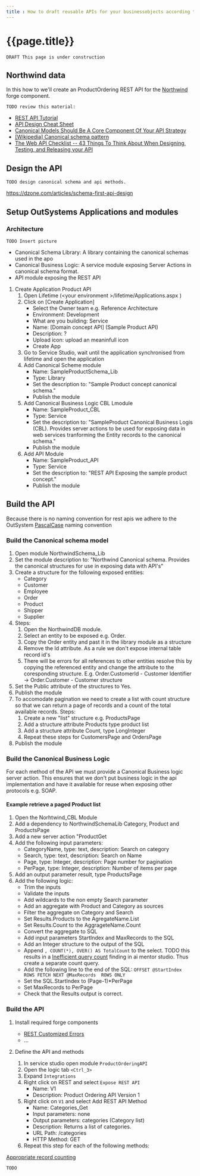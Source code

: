 ```yaml
---
title : How to draft reusable APIs for your businessobjects according to the Synobsys conventions
---
```

# {{page.title}}

    DRAFT This page is under construction

## Northwind data

In this how to we'll create an ProductOrdering REST API for the [Northwind](https://www.outsystems.com/forge/component-overview/4152/northwind) forge component.

    TODO review this material:

* [REST API Tutorial](https://www.restapitutorial.com/)
* [API Design Cheat Sheet](https://github.com/RestCheatSheet/api-cheat-sheet#api-design-cheat-sheet)
* [Canonical Models Should Be A Core Component Of Your API Strategy](https://github.com/RestCheatSheet/api-cheat-sheet#api-design-cheat-sheet)
* [\[Wikipedia\] Canonical schema pattern](https://en.wikipedia.org/wiki/Canonical_schema_pattern)
* [The Web API Checklist -- 43 Things To Think About When Designing, Testing, and Releasing your API](https://mathieu.fenniak.net/the-api-checklist/)

## Design the API

    TODO design canonical schema and api methods.

<https://dzone.com/articles/schema-first-api-design>

## Setup OutSystems Applications and modules

### Architecture

    TODO Insert picture

* Canonical Schema Library: A library containing the canonical schemas used in the apo
* Canonical Business Logic:  A service module exposing Server Actions in canonical schema format.
* API module exposing the REST API

1. Create Application Product API
    1. Open Lifetime (\<your environment \>/lifetime/Applications.aspx )
    1. Click on \[Create Application\]
        * Select the Owner team e.g. Reference Architecture
        * Environment: Development
        * What are you building: Service
        * Name: \[Domain concept API\] (Sample Product API)
        * Description: ?
        * Upload icon: upload an meaninfull icon
        * Create App
    1. Go to Service Studio, wait until the application synchronised from lifetime and open the application
    1. Add Canonical Scheme module
        * Name: SampleProductSchema_Lib
        * Type: Library
        * Set the description to: "Sample Product concept canonical schema."
        * Publish the module
    1. Add Canonical Business Logic CBL Lmodule
        * Name: SampleProduct_CBL
        * Type: Service
        * Set the description to: "SampleProduct Canonical Business Logis (CBL). Provides server actions to be used for exposing data in web services tranforming the Entity records to the canonical schema."
        * Publish the module
    1. Add API Module
        * Name: SampleProduct_API
        * Type: Service
        * Set the description to: "REST API Exposing the sample product concept."
        * Publish the module

## Build the API

Because there is no naming convention for rest apis we adhere to the OutSystem
[PascalCase](https://www.theserverside.com/definition/Pascal-case) naming convention

### Build the Canonical schema model

1. Open module  NorthwindSchema_Lib
1. Set the module description to: "Northwind Canonical schema. Provides the canonical structures for use in exposing data with API's"
1. Create a structure for the following exposed entities:
    * Category
    * Customer
    * Employee
    * Order
    * Product
    * Shipper
    * Supplier
1. Steps:
    1. Open the NorthwindDB module.
    1. Select an entity to be exposed e.g. Order.
    1. Copy the Order entity and past it in the library module as a structure
    1. Remove the Id attribute. As a rule we don't expose internal table record id's
    1. There will be errors for all references to other entities resolve this by copying the referenced entity and change the attribute to the coresponding structure. E.g. Order.CustomerId - Customer Identifier -> Order.Customer - Customer structure
1. Set the Public attribute of the structures to Yes.
1. Publish the module
1. To accomodate pagination we need to create a list with count structure so that we can return a page of records and a count of the total available records. Steps:
    1. Create a new "list" structure e.g. ProductsPage
    1. Add a structure attribute Products type product list
    1. Add a structure attribute Count, type LongInteger
    1. Repeat these steps for CustomersPage and OrdersPage
1. Publish the module

### Build the Canonical Business Logic

For each method of the API we must provide a Canonical Business logic server action. This ensures that we don't put business logic in the api implementation and have it available for reuse when exposing other protocols e.g. SOAP.

#### Example retrieve a paged Product list

1. Open the Norhtwind_CBL Module
1. Add a dependency to NorthwindSchemaLib Category, Product and ProductsPage
1. Add a new server action "ProductGet
1. Add the following input parameters:
    * CategoryName, type: text, description: Search on category
    * Search, type: text, description: Search on Name
    * Page, type: Integer, description: Page number for pagination
    * PerPage, type: Integer, description: Number of items per page
1. Add an output parameter result, type ProductsPage
1. Add the following logic:
    * Trim the inputs
    * Validate the inputs
    * Add wildcards to the non empty Search parameter
    * Add an aggregate with Product and Category as sources
    * Filter the aggregate on Category and Search
    * Set Results.Products to the AgregateName.List
    * Set Results.Count to the AggrageteName.Count
    * Convert the aggregate to SQL
    * Add input parameters StartIndex and MaxRecords to the SQL
    * Add an Integer structure to the output of the SQL
    * Append `, COUNT(*), OVER() AS TotalCount` to the select. TODO this results in a [Inefficient query count](https://success.outsystems.com/documentation/11/managing_the_applications_lifecycle/manage_technical_debt/code_analysis_patterns/#inefficient-query-count) finding in ai mentor studio. Thus create a separate count query.
    * Add the following line to the end of the SQL: `OFFSET @StartIndex ROWS FETCH NEXT @MaxRecords  ROWS ONLY`
    * Set the SQL.StartIndex to (Page-1)*PerPage
    * Set MaxRecords to PerPage
    * Check that the Results output is correct.

### Build the API

1. Install required forge components
    * [REST Customized Errors](https://www.outsystems.com/forge/component-overview/15593/rest-customized-errors)
    * ...

1. Define the API and methods

    1. In service studio open module `ProductOrderingAPI`
    1. Open the logic tab `<Ctrl_3>`
    1. Expand `Integrations`
    1. Right click on REST and select `Expose REST API`
        * Name: V1
        * Description: Product Ordering API Version 1
    1. Right click on `V1` and select Add REST API Method
        * Name: Categories_Get
        * Input parameters: none
        * Output parameters: categories (Category list)
        * Description: Returns a list of categories.
        * URL Path: /categories
        * HTTP Method: GET
    1. Repeat this step for each of the following methods:

[Appropriate record counting](https://success.outsystems.com/documentation/11/managing_the_applications_lifecycle/manage_technical_debt/code_analysis_patterns/appropriate_record_counting/)

    TODO
